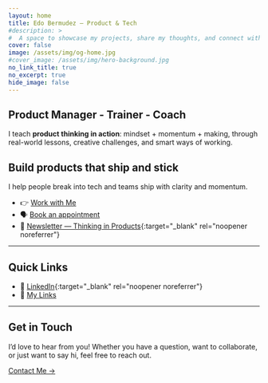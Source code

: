 ```yaml
---
layout: home
title: Edo Bermudez — Product & Tech
#description: >
#  A space to showcase my projects, share my thoughts, and connect with the world.
cover: false
image: /assets/img/og-home.jpg
#cover_image: /assets/img/hero-background.jpg
no_link_title: true
no_excerpt: true
hide_image: false
---
```

## Product Manager - Trainer - Coach

I teach **product thinking in action**: mindset + momentum + making, through real-world lessons, creative challenges, and smart ways of working.

## Build products that ship and stick

I help people break into tech and teams ship with clarity and momentum.

- 👉 [Work with Me](/work-with-me/)
- 🗣️ [Book an appointment](/book/)
- 📨 [Newsletter — Thinking in Products](https://edobermudez.substack.com/){:target="_blank" rel="noopener noreferrer"}

---

## Quick Links
- 💼 [LinkedIn](https://www.linkedin.com/in/ebermudez/){:target="_blank" rel="noopener noreferrer"}
- 🔗 [My Links](/my-links/)

---

## Get in Touch

I’d love to hear from you! Whether you have a question, want to collaborate, or just want to say hi, feel free to reach out.

[Contact Me →](contact/)

